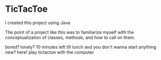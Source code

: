 # TicTacToe
I created this project using Java. 

The point of a project like this was to familiarize myself with the conceptualization of classes, methods, and how to call on them.

bored? lonely? 10 minutes left till lunch and you don't wanna start anything new? here! play tictactoe with the computer
